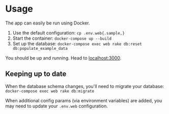 # Usage

The app can easily be run using Docker.

1) Use the default configuration: `cp .env.web{.sample,}`
2) Start the container: `docker-compose up --build`
3) Set up the database: `docker-compose exec web rake db:reset db:populate_example_data`

You should be up and running. Head to [localhost:3000](http://localhost:3000/).




## Keeping up to date

When the database schema changes, you'll need to migrate your database: `docker-compose exec web rake db:migrate`

When additional config params (via environment variables) are added, you may need to update your `.env.web` configuration.